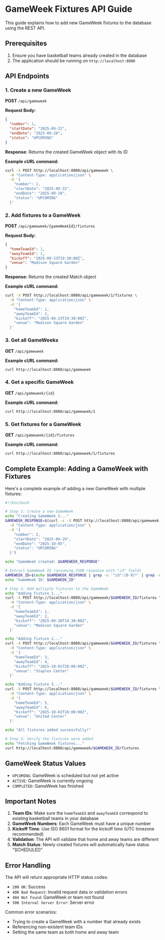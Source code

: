 # GameWeek Fixtures API Guide

This guide explains how to add new GameWeek fixtures to the database using the REST API.

## Prerequisites

1. Ensure you have basketball teams already created in the database
2. The application should be running on `http://localhost:8080`

## API Endpoints

### 1. Create a new GameWeek

**POST** `/api/gameweek`

**Request Body:**
```json
{
  "number": 1,
  "startDate": "2025-09-22",
  "endDate": "2025-09-28",
  "status": "UPCOMING"
}
```

**Response:** Returns the created GameWeek object with its ID

**Example cURL command:**
```bash
curl -X POST http://localhost:8080/api/gameweek \
  -H "Content-Type: application/json" \
  -d '{
    "number": 1,
    "startDate": "2025-09-22",
    "endDate": "2025-09-28",
    "status": "UPCOMING"
  }'
```

### 2. Add fixtures to a GameWeek

**POST** `/api/gameweek/{gameWeekId}/fixtures`

**Request Body:**
```json
{
  "homeTeamId": 1,
  "awayTeamId": 2,
  "kickoff": "2025-09-23T19:30:00Z",
  "venue": "Madison Square Garden"
}
```

**Response:** Returns the created Match object

**Example cURL command:**
```bash
curl -X POST http://localhost:8080/api/gameweek/1/fixtures \
  -H "Content-Type: application/json" \
  -d '{
    "homeTeamId": 1,
    "awayTeamId": 2,
    "kickoff": "2025-09-23T19:30:00Z",
    "venue": "Madison Square Garden"
  }'
```

### 3. Get all GameWeeks

**GET** `/api/gameweek`

**Example cURL command:**
```bash
curl http://localhost:8080/api/gameweek
```

### 4. Get a specific GameWeek

**GET** `/api/gameweek/{id}`

**Example cURL command:**
```bash
curl http://localhost:8080/api/gameweek/1
```

### 5. Get fixtures for a GameWeek

**GET** `/api/gameweek/{id}/fixtures`

**Example cURL command:**
```bash
curl http://localhost:8080/api/gameweek/1/fixtures
```

## Complete Example: Adding a GameWeek with Fixtures

Here's a complete example of adding a new GameWeek with multiple fixtures:

```bash
#!/bin/bash

# Step 1: Create a new GameWeek
echo "Creating GameWeek 2..."
GAMEWEEK_RESPONSE=$(curl -s -X POST http://localhost:8080/api/gameweek \
  -H "Content-Type: application/json" \
  -d '{
    "number": 2,
    "startDate": "2025-09-29",
    "endDate": "2025-10-05",
    "status": "UPCOMING"
  }')

echo "GameWeek created: $GAMEWEEK_RESPONSE"

# Extract GameWeek ID (assuming JSON response with "id" field)
GAMEWEEK_ID=$(echo $GAMEWEEK_RESPONSE | grep -o '"id":[0-9]*' | grep -o '[0-9]*')
echo "GameWeek ID: $GAMEWEEK_ID"

# Step 2: Add multiple fixtures to the GameWeek
echo "Adding fixture 1..."
curl -X POST http://localhost:8080/api/gameweek/$GAMEWEEK_ID/fixtures \
  -H "Content-Type: application/json" \
  -d '{
    "homeTeamId": 1,
    "awayTeamId": 2,
    "kickoff": "2025-09-30T19:30:00Z",
    "venue": "Madison Square Garden"
  }'

echo "Adding fixture 2..."
curl -X POST http://localhost:8080/api/gameweek/$GAMEWEEK_ID/fixtures \
  -H "Content-Type: application/json" \
  -d '{
    "homeTeamId": 3,
    "awayTeamId": 4,
    "kickoff": "2025-10-01T20:00:00Z",
    "venue": "Staples Center"
  }'

echo "Adding fixture 3..."
curl -X POST http://localhost:8080/api/gameweek/$GAMEWEEK_ID/fixtures \
  -H "Content-Type: application/json" \
  -d '{
    "homeTeamId": 5,
    "awayTeamId": 6,
    "kickoff": "2025-10-02T18:00:00Z",
    "venue": "United Center"
  }'

echo "All fixtures added successfully!"

# Step 3: Verify the fixtures were added
echo "Fetching GameWeek fixtures..."
curl http://localhost:8080/api/gameweek/$GAMEWEEK_ID/fixtures
```

## GameWeek Status Values

- `UPCOMING`: GameWeek is scheduled but not yet active
- `ACTIVE`: GameWeek is currently ongoing
- `COMPLETED`: GameWeek has finished

## Important Notes

1. **Team IDs**: Make sure the `homeTeamId` and `awayTeamId` correspond to existing basketball teams in your database
2. **GameWeek Numbers**: Each GameWeek must have a unique number
3. **Kickoff Time**: Use ISO 8601 format for the kickoff time (UTC timezone recommended)
4. **Validation**: The API will validate that home and away teams are different
5. **Match Status**: Newly created fixtures will automatically have status "SCHEDULED"

## Error Handling

The API will return appropriate HTTP status codes:
- `200 OK`: Success
- `400 Bad Request`: Invalid request data or validation errors
- `404 Not Found`: GameWeek or team not found
- `500 Internal Server Error`: Server error

Common error scenarios:
- Trying to create a GameWeek with a number that already exists
- Referencing non-existent team IDs
- Setting the same team as both home and away team